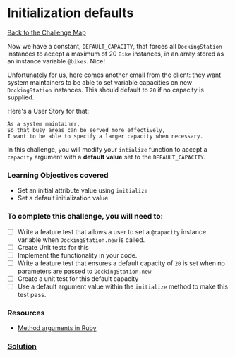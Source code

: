 # Initialization defaults

[Back to the Challenge Map](0_challenge_map.md)

Now we have a constant, `DEFAULT_CAPACITY`, that forces all `DockingStation` instances to accept a maximum of 20 `Bike` instances, in an array stored as an instance variable `@bikes`. Nice!

Unfortunately for us, here comes another email from the client: they want system maintainers to be able to set variable capacities on new `DockingStation` instances. This should default to `20` if no capacity is supplied.

Here's a User Story for that:

```
As a system maintainer,
So that busy areas can be served more effectively,
I want to be able to specify a larger capacity when necessary.
```

In this challenge, you will modify your `intialize` function to accept a `capacity` argument with a **default value** set to the `DEFAULT_CAPACITY`.

### Learning Objectives covered
- Set an initial attribute value using `initialize`
- Set a default initialization value

### To complete this challenge, you will need to:

- [ ] Write a feature test that allows a user to set a `@capacity` instance variable when `DockingStation.new` is called.
- [ ] Create Unit tests for this
- [ ] Implement the functionality in your code.
- [ ] Write a feature test that ensures a default capacity of `20` is set when no parameters are passed to `DockingStation.new`
- [ ] Create a unit test for this default capacity
- [ ] Use a default argument value within the `initialize` method to make this test pass.

### Resources

- [Method arguments in Ruby](http://www.skorks.com/2009/08/method-arguments-in-ruby/)

### [Solution](solutions/17.md)